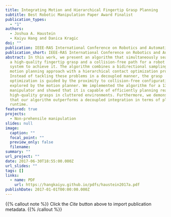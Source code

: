 ```yaml
---
title: Integrating Motion and Hierarchical Fingertip Grasp Planning
subtitle: Best Robotic Manipulation Paper Award Finalist
publication_types:
  - "1"
authors:
  - Joshua A. Haustein
  - Kaiyu Hang and Danica Kragic
doi: ""
publication: IEEE-RAS International Conference on Robotics and Automation (ICRA)
publication_short: IEEE-RAS International Conference on Robotics and Automation (ICRA)
abstract: In this work, we present an algorithm that simultaneously searches for
  a high-quality fingertip grasp and a collision-free path for a robot hand-arm
  system to achieve it. The algorithm combines a bidirectional sampling-based
  motion planning approach with a hierarchical contact optimization process.
  Instead of tackling these problems in a decoupled manner, the grasp
  optimization is guided by the proximity to collision-free configurations
  explored by the motion planner. We implemented the algorithm for a 13-DoF
  manipulator and showed that it is capable of efficiently planning reachable
  high-quality grasps in cluttered environments. Furthermore, we demonstrated
  that our algorithm outperforms a decoupled integration in terms of planning
  runtime.
featured: true
projects:
  - Non-prehensile manipulation
slides: null
image:
  caption: ""
  focal_point: ""
  preview_only: false
  filename: 
summary: ""
url_project: ""
date: 2017-06-30T18:55:00.000Z
url_slides: ""
tags: []
links:
  - name: PDF
    url: https://hangkaiyu.github.io/pdfs/haustein2017a.pdf
publishDate: 2017-01-01T00:00:00.000Z
---
```


{{% callout note %}}
Click the _Cite_ button above to import publication metadata.
{{% /callout %}}


